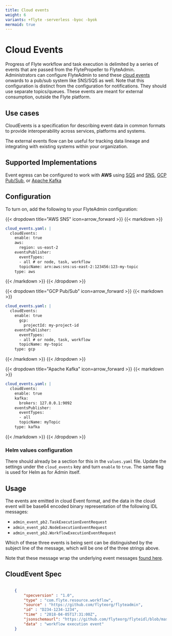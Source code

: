 ```yaml
---
title: Cloud events
weight: 6
variants: +flyte -serverless -byoc -byok
mermaid: true
---
```


# Cloud Events


Progress of Flyte workflow and task execution is delimited by a series of
events that are passed from the FlytePropeller to FlyteAdmin. Administrators
can configure FlyteAdmin to send these [cloud events](https://cloudevents.io/) onwards to a pub/sub system like
SNS/SQS as well. Note that this configuration is distinct from the
configuration for notifications.
They should use separate topics/queues. These events are meant for external
consumption, outside the Flyte platform.

## Use cases


CloudEvents is a specification for describing event data in common formats
to provide interoperability across services, platforms and systems.

The external events flow can be useful for tracking data lineage and
integrating with existing systems within your organization.

## Supported Implementations


Event egress can be configured to work with **AWS** using
[SQS](https://aws.amazon.com/sqs/) and
[SNS](https://aws.amazon.com/sns/),
[GCP Pub/Sub](https://cloud.google.com/pubsub), or
[Apache Kafka](https://kafka.apache.org/)

## Configuration


To turn on, add the following to your FlyteAdmin configuration:

{{< dropdown title="AWS SNS" icon=arrow_forward >}}
{{< markdown >}}

```yaml
cloud_events.yaml: |
  cloudEvents:
    enable: true
    aws:
      region: us-east-2
    eventsPublisher:
      eventTypes:
      - all # or node, task, workflow
      topicName: arn:aws:sns:us-east-2:123456:123-my-topic
    type: aws
```

{{< /markdown >}}
{{< /dropdown >}}

{{< dropdown title="GCP Pub/Sub" icon=arrow_forward >}}
{{< markdown >}}

```yaml
cloud_events.yaml: |
  cloudEvents:
    enable: true
      gcp:
        projectId: my-project-id
    eventsPublisher:
      eventTypes:
      - all # or node, task, workflow
      topicName: my-topic
    type: gcp
  ```
{{< /markdown >}}
{{< /dropdown >}}

{{< dropdown title="Apache Kafka" icon=arrow_forward >}}
{{< markdown >}}

```yaml
cloud_events.yaml: |
  cloudEvents:
    enable: true
    kafka:
      brokers: 127.0.0.1:9092
    eventsPublisher:
      eventTypes:
      - all
      topicName: myTopic
    type: kafka
```
{{< /markdown >}}
{{< /dropdown >}}

### Helm values configuration

There should already be a section for this in the ``values.yaml`` file. Update
the settings under the ``cloud_events`` key and turn ``enable`` to ``true``.
The same flag is used for Helm as for Admin itself.

## Usage

The events are emitted in cloud Event format, and the data in the cloud event
will be base64 encoded binary representation of the following IDL messages:

* ``admin_event_pb2.TaskExecutionEventRequest``
* ``admin_event_pb2.NodeExecutionEventRequest``
* ``admin_event_pb2.WorkflowExecutionEventRequest``

Which of these three events is being sent can be distinguished by the subject
line of the message, which will be one of the three strings above.

Note that these message wrap the underlying event messages
[found here](https://github.com/flyteorg/flyte/blob/master/flyteidl/protos/flyteidl/event/event.proto).

## CloudEvent Spec

```json

    {
        "specversion" : "1.0",
        "type" : "com.flyte.resource.workflow",
        "source" : "https://github.com/flyteorg/flyteadmin",
        "id" : "D234-1234-1234",
        "time" : "2018-04-05T17:31:00Z",
        "jsonschemaurl": "https://github.com/flyteorg/flyteidl/blob/master/jsonschema/workflow_execution.json",
        "data" : "workflow execution event"
    }
```
